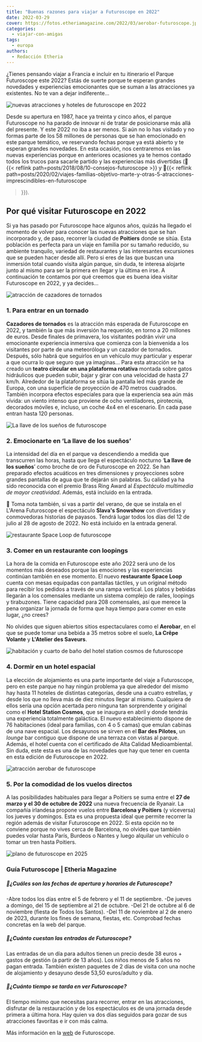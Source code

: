 ```yaml
---
title: "Buenas razones para viajar a Futuroscope en 2022"
date: 2022-03-29
cover: https://fotos.etheriamagazine.com/2022/03/aerobar-futuroscope.jpg
categories: 
  - viajar-con-amigas
tags: 
  - europa
authors: 
  - Redacción Etheria
---
```


¿Tienes pensando viajar a Francia e incluir en tu itinerario el Parque Futuroscope este 2022? Estás de suerte porque te esperan grandes novedades y experiencias emocionantes que se suman a las atracciones ya existentes. No te van a dejar indiferente...

![nuevas atracciones y hoteles de futuroscope en 2022](https://fotos.etheriamagazine.com/2022/03/portada-futuroscope-2022.jpg "Futuroscope en 2022 viene cargado de novedades.")

Desde su apertura en 1987, hace ya treinta y cinco años, el parque Futuroscope no ha 
parado de innovar ni de tratar de posicionarse más allá del presente. Y este 2022 no iba 
a ser menos. Si aún no lo has visitado y no formas parte de los 58 millones de personas 
que se han emocionado en este parque temático, ve reservando fechas porque ya está 
abierto y te esperan grandes novedades. En esta ocasión, nos centraremos en las nuevas 
experiencias porque en anteriores ocasiones ya te hemos contado todos los trucos para 
sacarle partido y las experiencias más divertidas (📍{{< reflink 
path=posts/2018/08/10-consejos-futuroscope >}} y 📍{{< reflink 
path=posts/2020/02/viajes-familias-objetivo-marte-y-otras-5-atracciones-imprescindibles-en-futuroscope 
>}}). 

## Por qué visitar Futuroscope en 2022

Si ya has pasado por Futuroscope hace algunos años, quizás ha llegado el momento de 
volver para conocer las nuevas atracciones que se han incorporado y, de paso, recorrer 
la ciudad de **Poitiers** donde se sitúa. Esta población es perfecta para un viaje en 
familia por su tamaño reducido, su ambiente tranquilo, variedad de restaurantes y las 
interesantes excursiones que se pueden hacer desde allí. Pero si eres de las que buscan 
una inmersión total cuando visita algún parque, sin duda, te interesa alojarte junto al 
mismo para ser la primera en llegar y la última en irse. A continuación te contamos por 
qué creemos que es buena idea visitar Futuroscope en 2022, y ya decides... 

![atracción de cazadores de tornados](https://fotos.etheriamagazine.com/2022/03/tornado-atraccion-futuroscope.jpg "Cazadores de tornados es la nueva atracción de Futuroscope en 2022.")

### 1\. Para entrar en un tornado

**Cazadores de tornados** es la atracción más esperada de Futuroscope en 2022, y también 
la que más inversión ha requerido, en torno a 20 millones de euros. Desde finales de 
primavera, los visitantes podrán vivir una emocionante experiencia inmersiva que 
comienza con la bienvenida a los visitantes por parte de una meteoróloga y un cazador de 
tornados. Después, sólo habrá que seguirlos en un vehículo muy particular y esperar a 
que ocurra lo que seguro que ya imaginas... Para esta atracción se ha creado un **teatro 
circular en una plataforma rotativa** montada sobre gatos hidráulicos que pueden subir, 
bajar y girar con una velocidad de hasta 27 km/h. Alrededor de la plataforma se sitúa la 
pantalla led más grande de Europa, con una superficie de proyección de 470 metros 
cuadrados. También incorpora efectos especiales para que la experiencia sea aún más 
vívida: un viento intenso que proviene de ocho ventiladores, pirotecnia, decorados 
móviles e, incluso, un coche 4x4 en el escenario. En cada pase entran hasta 120 
personas. 

![La llave de los sueños de futuroscope](https://fotos.etheriamagazine.com/2022/03/espectaculo-nocturno-futuroscope.jpg "La llave de los sueños, el nuevo espectáculo nocturno de Futuroscope.")

### 2\. Emocionarte en ‘La llave de los sueños’

La intensidad del día en el parque va descendiendo a medida que transcurren las horas, 
hasta que llega el espectáculo nocturno ‘**La llave de los sueños**’ como broche de oro 
de Futuroscope en 2022. Se han preparado efectos acuáticos en tres dimensiones y 
proyecciones sobre grandes pantallas de agua que te dejarán sin palabras. Su calidad ya 
ha sido reconocida con el premio Brass Ring Award al _Espectáculo multimedia de mayor 
creatividad_. Además, está incluido en la entrada. 

📌 Toma nota también, si vas a partir del verano, de que se instala en el L'Arena 
Futuroscope el espectáculo **Slava's Snowshow** con divertidas y conmovedoras historias 
de payasos. Tendrá lugar todos los días del 12 de julio al 28 de agosto de 2022. No está 
incluido en la entrada general. 

![restaurante Space Loop de futuroscope](https://fotos.etheriamagazine.com/2022/03/Restaurante-space-loop-futuroscope.jpg "Restaurante Space Loop.")

### 3\. Comer en un restaurante con loopings

La hora de la comida en Futuroscope este año 2022 será uno de los momentos más deseados 
porque las emociones y las experiencias continúan también en ese momento. El nuevo 
**restaurante Space Loop** cuenta con mesas equipadas con pantallas táctiles, y un 
original método para recibir los pedidos a través de una rampa vertical. Los platos y 
bebidas llegarán a los comensales mediante un sistema complejo de raíles, loopings y 
tirabuzones. Tiene capacidad para 208 comensales, así que merece la pena organizar la 
jornada de forma que haya tiempo para comer en este lugar, ¿no crees? 

No olvides que siguen abiertos sitios espectaculares como el **Aerobar**, en el que se 
puede tomar una bebida a 35 metros sobre el suelo, **La Crêpe Volante** y **L'Atelier 
des Saveurs**. 

![habitación y cuarto de baño del hotel station cosmos de futuroscope](https://fotos.etheriamagazine.com/2022/03/hotel-futuroscope-station-cosmos.jpg "Hotel Station Cosmos de Futuroscope.")

### 4\. Dormir en un hotel espacial

La elección de alojamiento es una parte importante del viaje a Futuroscope, pero en este 
parque no hay ningún problema ya que alrededor del mismo hay hasta 11 hoteles de 
distintas categorías, desde una a cuatro estrellas, y desde los que no lleva más de diez 
minutos llegar al mismo. Cualquiera de ellos sería una opción acertada pero ninguna tan 
sorprendente y original como el **Hotel Station Cosmos**, que se inaugura en abril y 
donde tendrás una experiencia totalmente galáctica. El nuevo establecimiento dispone de 
76 habitaciones (ideal para familias, con 4 o 5 camas) que emulan cabinas de una nave 
espacial. Los desayunos se sirven en el **Bar des Pilotes**, un _lounge_ bar contiguo 
que dispone de una terraza con vistas al parque. Además, el hotel cuenta con el 
certificado de Alta Calidad Medioambiental. Sin duda, este esta es una de las novedades 
que hay que tener en cuenta en esta edición de Futuroscope en 2022. 

![atracción aerobar de futuroscope](https://fotos.etheriamagazine.com/2022/03/aerobar-futuroscope.jpg "Aerobar, un globo donde podrás tomar algo a 35 metros de altura.")

### 5\. Por la comodidad de los vuelos directos

A las posibilidades habituales para llegar a Poitiers se suma entre el **27 de marzo y 
el 30 de octubre de 2022** una nueva frecuencia de Ryanair. La compañía irlandesa 
propone vuelos entre **Barcelona y Poitiers** (y viceversa) los jueves y domingos. Esta 
es una propuesta ideal que permite recorrer la región además de visitar Futuroscope en 
2022. Si esta opción no te conviene porque no vives cerca de Barcelona, no olvides que 
también puedes volar hasta París, Burdeos o Nantes y luego alquilar un vehículo o tomar 
un tren hasta Poitiers. 

![plano de futuroscope en 2025](https://fotos.etheriamagazine.com/2022/03/Plano-Futuroscope-2025.jpg "En este plano están los nuevos proyectos y ampliaciones de Futuroscope 2025.")

### Guía Futuroscope | Etheria Magazine

##### 📍¿Cuáles son las fechas de apertura y horarios de Futuroscope?

\-Abre todos los días entre el 5 de febrero y el 11 de septiembre. \-De jueves a 
domingo, del 15 de septiembre al 21 de octubre. \-Del 21 de octubre al 6 de noviembre 
(fiesta de Todos los Santos). \-Del 11 de noviembre al 2 de enero de 2023, durante los 
fines de semana, fiestas, etc. Comprobad fechas concretas en la web del parque. 

##### 📍¿Cuánto cuestan las entradas de Futuroscope?

Las entradas de un día para adultos tienen un precio desde 38 euros + gastos de gestión 
(a partir de 13 años). Los niños menos de 5 años no pagan entrada. También existen 
paquetes de 2 días de visita con una noche de alojamiento y desayuno desde 53,50 
euros/adulto y día. 

##### 📍¿Cuánto tiempo se tarda en ver Futuroscope?

El tiempo mínimo que necesitas para recorrer, entrar en las atracciones, disfrutar de la 
restauración y de los espectáculos es de una jornada desde primera a última hora. Hay 
quien va dos días seguidos para gozar de sus atracciones favoritas e ir con más calma. 

Más información en la [web](http://www.futuroscope.com/) de Futuroscope.
